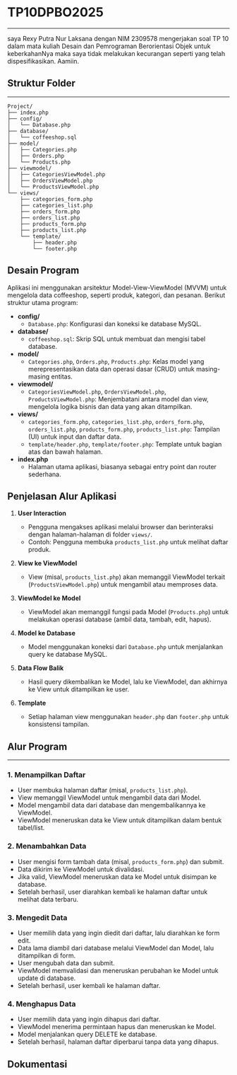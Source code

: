 # TP10DPBO2025

---

saya Rexy Putra Nur Laksana dengan NIM 2309578 mengerjakan soal TP 10 dalam mata kuliah Desain dan Pemrograman Berorientasi Objek untuk keberkahanNya maka saya tidak melakukan kecurangan seperti yang telah dispesifikasikan. Aamiin.

## Struktur Folder

---

```
Project/
├── index.php
├── config/
│   └── Database.php
├── database/
│   └── coffeeshop.sql
├── model/
│   ├── Categories.php
│   ├── Orders.php
│   └── Products.php
├── viewmodel/
│   ├── CategoriesViewModel.php
│   ├── OrdersViewModel.php
│   └── ProductsViewModel.php
└── views/
    ├── categories_form.php
    ├── categories_list.php
    ├── orders_form.php
    ├── orders_list.php
    ├── products_form.php
    ├── products_list.php
    └── template/
        ├── header.php
        └── footer.php
```

## Desain Program

Aplikasi ini menggunakan arsitektur Model-View-ViewModel (MVVM) untuk mengelola data coffeeshop, seperti produk, kategori, dan pesanan. Berikut struktur utama program:

- **config/**
  - `Database.php`: Konfigurasi dan koneksi ke database MySQL.
- **database/**
  - `coffeeshop.sql`: Skrip SQL untuk membuat dan mengisi tabel database.
- **model/**
  - `Categories.php`, `Orders.php`, `Products.php`: Kelas model yang merepresentasikan data dan operasi dasar (CRUD) untuk masing-masing entitas.
- **viewmodel/**
  - `CategoriesViewModel.php`, `OrdersViewModel.php`, `ProductsViewModel.php`: Menjembatani antara model dan view, mengelola logika bisnis dan data yang akan ditampilkan.
- **views/**
  - `categories_form.php`, `categories_list.php`, `orders_form.php`, `orders_list.php`, `products_form.php`, `products_list.php`: Tampilan (UI) untuk input dan daftar data.
  - `template/header.php`, `template/footer.php`: Template untuk bagian atas dan bawah halaman.
- **index.php**
  - Halaman utama aplikasi, biasanya sebagai entry point dan router sederhana.

## Penjelasan Alur Aplikasi

1. **User Interaction**

   - Pengguna mengakses aplikasi melalui browser dan berinteraksi dengan halaman-halaman di folder `views/`.
   - Contoh: Pengguna membuka `products_list.php` untuk melihat daftar produk.

2. **View ke ViewModel**

   - View (misal, `products_list.php`) akan memanggil ViewModel terkait (`ProductsViewModel.php`) untuk mengambil atau memproses data.

3. **ViewModel ke Model**

   - ViewModel akan memanggil fungsi pada Model (`Products.php`) untuk melakukan operasi database (ambil data, tambah, edit, hapus).

4. **Model ke Database**

   - Model menggunakan koneksi dari `Database.php` untuk menjalankan query ke database MySQL.

5. **Data Flow Balik**

   - Hasil query dikembalikan ke Model, lalu ke ViewModel, dan akhirnya ke View untuk ditampilkan ke user.

6. **Template**
   - Setiap halaman view menggunakan `header.php` dan `footer.php` untuk konsistensi tampilan.

## Alur Program

---

### 1. Menampilkan Daftar

- User membuka halaman daftar (misal, `products_list.php`).
- View memanggil ViewModel untuk mengambil data dari Model.
- Model mengambil data dari database dan mengembalikannya ke ViewModel.
- ViewModel meneruskan data ke View untuk ditampilkan dalam bentuk tabel/list.

### 2. Menambahkan Data

- User mengisi form tambah data (misal, `products_form.php`) dan submit.
- Data dikirim ke ViewModel untuk divalidasi.
- Jika valid, ViewModel meneruskan data ke Model untuk disimpan ke database.
- Setelah berhasil, user diarahkan kembali ke halaman daftar untuk melihat data terbaru.

### 3. Mengedit Data

- User memilih data yang ingin diedit dari daftar, lalu diarahkan ke form edit.
- Data lama diambil dari database melalui ViewModel dan Model, lalu ditampilkan di form.
- User mengubah data dan submit.
- ViewModel memvalidasi dan meneruskan perubahan ke Model untuk update di database.
- Setelah berhasil, user kembali ke halaman daftar.

### 4. Menghapus Data

- User memilih data yang ingin dihapus dari daftar.
- ViewModel menerima permintaan hapus dan meneruskan ke Model.
- Model menjalankan query DELETE ke database.
- Setelah berhasil, halaman daftar diperbarui tanpa data yang dihapus.

## Dokumentasi

